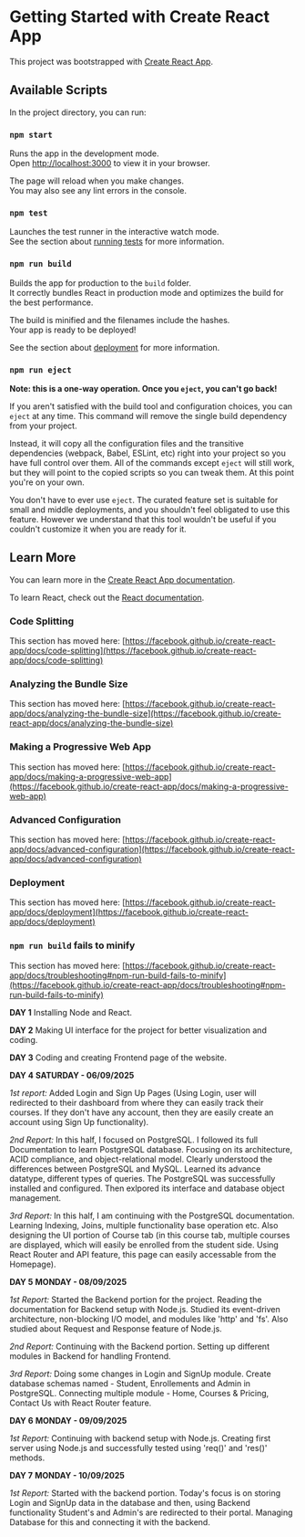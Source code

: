# Getting Started with Create React App

This project was bootstrapped with [Create React App](https://github.com/facebook/create-react-app).

## Available Scripts

In the project directory, you can run:

### `npm start`

Runs the app in the development mode.\
Open [http://localhost:3000](http://localhost:3000) to view it in your browser.

The page will reload when you make changes.\
You may also see any lint errors in the console.

### `npm test`

Launches the test runner in the interactive watch mode.\
See the section about [running tests](https://facebook.github.io/create-react-app/docs/running-tests) for more information.

### `npm run build`

Builds the app for production to the `build` folder.\
It correctly bundles React in production mode and optimizes the build for the best performance.

The build is minified and the filenames include the hashes.\
Your app is ready to be deployed!

See the section about [deployment](https://facebook.github.io/create-react-app/docs/deployment) for more information.

### `npm run eject`

**Note: this is a one-way operation. Once you `eject`, you can't go back!**

If you aren't satisfied with the build tool and configuration choices, you can `eject` at any time. This command will remove the single build dependency from your project.

Instead, it will copy all the configuration files and the transitive dependencies (webpack, Babel, ESLint, etc) right into your project so you have full control over them. All of the commands except `eject` will still work, but they will point to the copied scripts so you can tweak them. At this point you're on your own.

You don't have to ever use `eject`. The curated feature set is suitable for small and middle deployments, and you shouldn't feel obligated to use this feature. However we understand that this tool wouldn't be useful if you couldn't customize it when you are ready for it.

## Learn More

You can learn more in the [Create React App documentation](https://facebook.github.io/create-react-app/docs/getting-started).

To learn React, check out the [React documentation](https://reactjs.org/).

### Code Splitting

This section has moved here: [https://facebook.github.io/create-react-app/docs/code-splitting](https://facebook.github.io/create-react-app/docs/code-splitting)

### Analyzing the Bundle Size

This section has moved here: [https://facebook.github.io/create-react-app/docs/analyzing-the-bundle-size](https://facebook.github.io/create-react-app/docs/analyzing-the-bundle-size)

### Making a Progressive Web App

This section has moved here: [https://facebook.github.io/create-react-app/docs/making-a-progressive-web-app](https://facebook.github.io/create-react-app/docs/making-a-progressive-web-app)

### Advanced Configuration

This section has moved here: [https://facebook.github.io/create-react-app/docs/advanced-configuration](https://facebook.github.io/create-react-app/docs/advanced-configuration)

### Deployment

This section has moved here: [https://facebook.github.io/create-react-app/docs/deployment](https://facebook.github.io/create-react-app/docs/deployment)

### `npm run build` fails to minify

This section has moved here: [https://facebook.github.io/create-react-app/docs/troubleshooting#npm-run-build-fails-to-minify](https://facebook.github.io/create-react-app/docs/troubleshooting#npm-run-build-fails-to-minify)

**DAY 1**
Installing Node and React.

**DAY 2**
Making UI interface for the project for better visualization and coding.

**DAY 3**
Coding and creating Frontend page of the website.


**DAY 4**
**SATURDAY - 06/09/2025**

_1st report:_
Added Login and Sign Up Pages (Using Login, user will redirected to their dashboard from where they can easily track their courses. If they don't have any account, then they are easily create an account using Sign Up functionality).

_2nd Report:_
In this half, I focused on PostgreSQL. I followed its full Documentation to learn PostgreSQL database. Focusing on its architecture, ACID compliance, and object-relational model. Clearly understood the differences between PostgreSQL and MySQL. Learned its advance datatype, different types of queries. 
The PostgreSQL was successfully installed and configured. Then exlpored its interface and database object management.

_3rd Report:_
In this half, I am continuing with the PostgreSQL documentation. Learning Indexing, Joins, multiple functionality base operation etc. 
Also designing the UI portion of Course tab (in this course tab, multiple courses are displayed, which will easily be enrolled from the student side. Using React Router and API feature, this page can easily accessable from the Homepage).


**DAY 5**
**MONDAY - 08/09/2025**

_1st Report:_
Started the Backend portion for the project. Reading the documentation for Backend setup with Node.js. Studied its event-driven architecture, non-blocking I/O model, and modules like 'http' and 'fs'. Also studied about Request and Response feature of Node.js.

_2nd Report:_ Continuing with the Backend portion. Setting up different modules in Backend for handling Frontend. 

_3rd Report:_ Doing some changes in Login and SignUp module. Create database schemas named - Student, Enrollements and Admin in PostgreSQL. Connecting multiple module - Home, Courses & Pricing, Contact Us with React Router feature. 


**DAY 6**
**MONDAY - 09/09/2025**

_1st Report:_
Continuing with backend setup with Node.js. Creating first server using Node.js and successfully tested using 'req()' and 'res()' methods.


**DAY 7**
**MONDAY - 10/09/2025**

_1st Report:_
Started with the backend portion. Today's focus is on storing Login and SignUp data in the database and then, using Backend functionality Student's and Admin's are redirected to their portal. Managing Database for this and connecting it with the backend.

